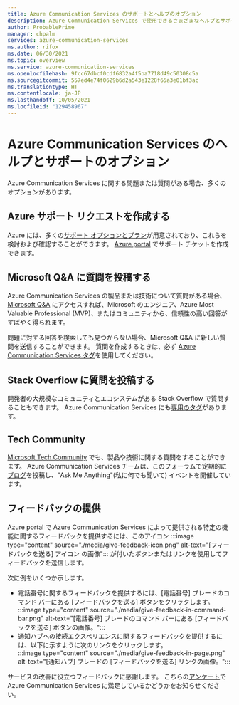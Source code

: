 ```yaml
---
title: Azure Communication Services のサポートとヘルプのオプション
description: Azure Communication Services で使用できるさまざまなヘルプとサポートのオプションについて説明します。
author: ProbablePrime
manager: chpalm
services: azure-communication-services
ms.author: rifox
ms.date: 06/30/2021
ms.topic: overview
ms.service: azure-communication-services
ms.openlocfilehash: 9fcc67dbcf0cdf6832a4f5ba7718d49c50308c5a
ms.sourcegitcommit: 557ed4e74f0629b6d2a543e1228f65a3e01bf3ac
ms.translationtype: HT
ms.contentlocale: ja-JP
ms.lasthandoff: 10/05/2021
ms.locfileid: "129458967"
---
```

# <a name="help-and-support-options-for-azure-communication-services"></a>Azure Communication Services のヘルプとサポートのオプション

Azure Communication Services に関する問題または質問がある場合、多くのオプションがあります。

## <a name="create-an-azure-support-request"></a>Azure サポート リクエストを作成する
Azure には、多くの<bpt id="p1">[</bpt>サポート オプションとプラン<ept id="p1">](https://azure.microsoft.com/support/plans/)</ept>が用意されており、これらを検討および確認することができます。 <bpt id="p1">[</bpt>Azure portal<ept id="p1">](https://portal.azure.com/#blade/Microsoft_Azure_Support/HelpAndSupportBlade/overview)</ept> でサポート チケットを作成できます。

## <a name="post-a-question-to-microsoft-qa"></a>Microsoft Q&A に質問を投稿する

Azure Communication Services の製品または技術について質問がある場合、<bpt id="p1">[</bpt>Microsoft Q&A<ept id="p1">](/answers/products/azure)</ept> にアクセスすれば、Microsoft のエンジニア、Azure Most Valuable Professional (MVP)、またはコミュニティから、信頼性の高い回答がすばやく得られます。 

問題に対する回答を検索しても見つからない場合、Microsoft Q&A に新しい質問を送信することができます。 質問を作成するときは、必ず <bpt id="p1">[</bpt>Azure Communication Services タグ<ept id="p1">](/answers/topics/azure-communication-services.html)</ept>を使用してください。

## <a name="post-a-question-on-stack-overflow"></a>Stack Overflow に質問を投稿する

開発者の大規模なコミュニティとエコシステムがある Stack Overflow で質問することもできます。 Azure Communication Services にも<bpt id="p1">[</bpt>専用のタグ<ept id="p1">](https://stackoverflow.com/questions/tagged/azure-communication-services)</ept>があります。

## <a name="tech-community"></a>Tech Community

[Microsoft Tech Community](https://techcommunity.microsoft.com/t5/azure-communication-services/bd-p/AzureCommunicationServices) でも、製品や技術に関する質問をすることができます。 Azure Communication Services チームは、このフォーラムで定期的に[ブログ](https://techcommunity.microsoft.com/t5/azure-communication-services/bg-p/AzureCommunicationServicesBlog)を投稿し、"Ask Me Anything"(私に何でも聞いて) イベントを開催しています。

## <a name="provide-feedback"></a>フィードバックの提供

Azure portal で Azure Communication Services によって提供される特定の機能に関するフィードバックを提供するには、このアイコン <bpt id="p1">:::image type="content" source="./media/give-feedback-icon.png" alt-text="</bpt>[フィードバックを送る] アイコン の画像<ept id=&quot;p1&quot;>":::</ept> が付いたボタンまたはリンクを使用してフィードバックを送信します。 

次に例をいくつか示します。 
- 電話番号に関するフィードバックを提供するには、[電話番号] ブレードのコマンド バーにある [フィードバックを送る] ボタンをクリックします。
<bpt id="p1">:::image type="content" source="./media/give-feedback-in-command-bar.png" alt-text="</bpt>[電話番号] ブレードのコマンド バーにある [フィードバックを送る] ボタンの画像。<ept id=&quot;p1&quot;>":::</ept>
- 通知ハブへの接続エクスペリエンスに関するフィードバックを提供するには、以下に示すように次のリンクをクリックします。  
<bpt id="p1">:::image type="content" source="./media/give-feedback-in-page.png" alt-text="</bpt>[通知ハブ] ブレードの [フィードバックを送る] リンクの画像。<ept id=&quot;p1&quot;>":::</ept>

サービスの改善に役立つフィードバックに感謝します。 こちらの<bpt id="p1">[</bpt>アンケート<ept id="p1">](https://aka.ms/ACS_CAT_Survey)</ept>で Azure Communication Services に満足しているかどうかをお知らせください。 
